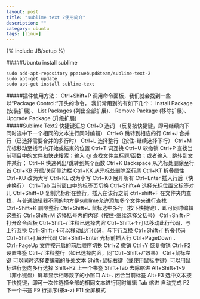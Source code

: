 ```yaml
---
layout: post
title: "sublime text 2使用简介"
description: ""
category: ubuntu
tags: [linux]
---
```

{% include JB/setup %}

#####Ubuntu install sublime

    sudo add-apt-repository ppa:webupd8team/sublime-text-2
    sudo apt-get update
    sudo apt-get install sublime-text

#####插件使用方法：
    Ctrl+Shift+P 调用命令面板，我们就会找到一些以“Package Control:”开头的命令，
    我们常用到的有如下几个： 
    Install Package (安装扩展)、
    List Packages (列出全部扩展)、
    Remove Package (移除扩展)、
    Upgrade Package (升级扩展)  
#####Sublime Text2 快捷键汇总
    Ctrl+D 选词 （反复按快捷键，即可继续向下同时选中下一个相同的文本进行同时编辑）
    Ctrl+G 跳转到相应的行
    Ctrl+J 合并行（已选择需要合并的多行时）
    Ctrl+L 选择整行（按住-继续选择下行）
    Ctrl+M 光标移动至括号内开始或结束的位置
    Ctrl+T 词互换
    Ctrl+U 软撤销
    Ctrl+P 查找当前项目中的文件和快速搜索；输入 @ 查找文件主标题/函数；或者输入 : 跳转到文件某行；
    Ctrl+R 快速列出/跳转到某个函数
    Ctrl+K Backspace 从光标处删除至行首
    Ctrl+KB 开启/关闭侧边栏
    Ctrl+KK 从光标处删除至行尾
    Ctrl+KT 折叠属性
    Ctrl+KU 改为大写
    Ctrl+KL 改为小写
    Ctrl+K0 展开所有
    Ctrl+Enter 插入行后（快速换行）
    Ctrl+Tab 当前窗口中的标签页切换
    Ctrl+Shift+A 选择光标位置父标签对儿
    Ctrl+Shift+D 复制光标所在整行，插入在该行之前
    ctrl+shift+F 在文件夹内查找，与普通编辑器不同的地方是sublime允许添加多个文件夹进行查找
    Ctrl+Shift+K 删除整行
    Ctrl+Shift+L 鼠标选中多行（按下快捷键），即可同时编辑这些行
    Ctrl+Shift+M 选择括号内的内容（按住-继续选择父括号）
    Ctrl+Shift+P 打开命令面板
    Ctrl+Shift+/ 注释已选择内容
    Ctrl+Shift+↑可以移动此行代码，与上行互换
    Ctrl+Shift+↓可以移动此行代码，与下行互换
    Ctrl+Shift+[ 折叠代码
    Ctrl+Shift+] 展开代码
    Ctrl+Shift+Enter 光标前插入行
    Ctrl+PageDown 、Ctrl+PageUp 文件按开启的前后顺序切换
    Ctrl+Z 撤销
    Ctrl+Y 恢复撤销
    Ctrl+F2 设置书签
    Ctrl+/ 注释整行（如已选择内容，同“Ctrl+Shift+/”效果）
    Ctrl+鼠标左键 可以同时选择要编辑的多处文本
    Shift+鼠标右键（或使用鼠标中键）可以用鼠标进行竖向多行选择
    Shift+F2 上一个书签
    Shift+Tab 去除缩进
    Alt+Shift+1~9（非小键盘）屏幕显示相等数字的小窗口
    Alt+. 闭合当前标签
    Alt+F3 选中文本按下快捷键，即可一次性选择全部的相同文本进行同时编辑
    Tab 缩进 自动完成
    F2 下一个书签
    F9 行排序(按a-z)
    F11 全屏模式